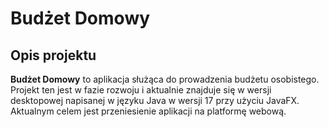 # Budżet Domowy

## Opis projektu

**Budżet Domowy** to aplikacja służąca do prowadzenia budżetu osobistego. Projekt ten jest w fazie rozwoju i aktualnie znajduje się w wersji desktopowej napisanej w języku Java w wersji 17 przy użyciu JavaFX.
Aktualnym celem jest przeniesienie aplikacji na platformę webową.

